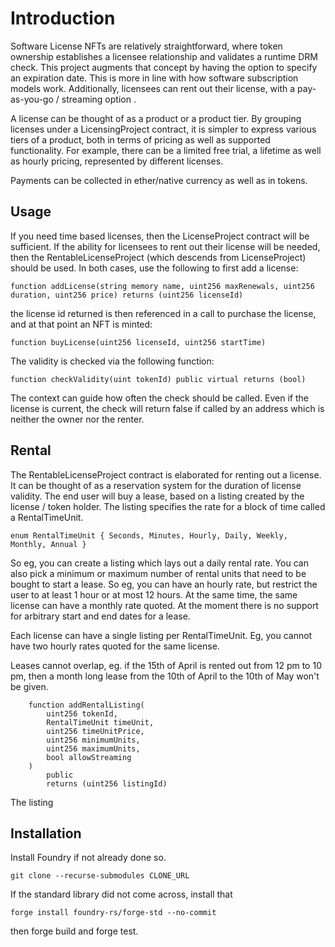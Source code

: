 # Introduction

Software License NFTs are relatively straightforward, where token ownership establishes a licensee relationship and validates a runtime DRM check. This project augments that concept by having the option to specify an expiration date. This is more in line with how software subscription models work. Additionally, licensees can rent out their license, with a pay-as-you-go / streaming option .

A license can be thought of as a product or a product tier. By grouping licenses under a LicensingProject contract, it is simpler to express various tiers of a product, both in terms of pricing as well as supported functionality. For example, there can be a limited free trial, a lifetime as well as hourly pricing, represented by different licenses.

Payments can be collected in ether/native currency as well as in tokens.

<!-- Licensing can be thought of as an authenticity or validity check. For example, in the context of software licenses there can be a runtime test if the executable has been paid for. Or for content services, whether a subscription or membership is current or not. This project aims to provide a flexible mechanism for licensing, using the infrastructure of trust to provide more utility.

A license purchase is accounted for as a NFT, which allows for exploiting established ERC 721 standards. For example, when the token ownership is transferred, the license is also re-assigned. And it can also participate in the broader NFT marketplace. A license can also be rented out following IERC4907. These decentralized facilities are not available in the centralized version.

The provider eg. a software vendor can setup a variety of licenses which are grouped in a project. A license can have duration, or be perpetual. It can be free, or paid for in ether or tokens. The licensee relationship, when it expires, can be optionally extended automatically (if there are pre-approved tokens.) The licensee relationship can also be rented out, for the duration of time remaining.
 -->


<!-- In the future:
- we can make an api to access
- demonstrate use on mainnet, eg, to restrict access to a Flashloan script
- make it easier to manage a batch of licenses
- have the NFTs be on OpenSea
- identify projects that could make use of these contracts, maybe valist.io
- analytics with the Graph
- other features to think about
    auto renewing rental; with pre-approved tokens
    renting custom dates / custom period -- this can be from front end side too
    renting till the end of some time period
        this could stack the timeUnits, but that is an awkward thing to do

    Payment and withdrawls
        see if you can put this in your own utility contract
    some more cleanup on ReadMe
    License Ids -- this is a bit orthogonal, can skip
    this.paymentToken() -- awkward, no?



 -->
## Usage

If you need time based licenses, then the LicenseProject contract will be sufficient. If the ability for licensees to rent out their license will be needed, then the RentableLicenseProject (which descends from LicenseProject) should be used. In both cases, use the following to first add a license:

```solidity
function addLicense(string memory name, uint256 maxRenewals, uint256 duration, uint256 price) returns (uint256 licenseId)
```

the license id returned is then referenced in a call to purchase the license, and at that point an NFT is minted:

```solidity
function buyLicense(uint256 licenseId, uint256 startTime) 
```

The validity is checked via the following function:

```solidity
function checkValidity(uint tokenId) public virtual returns (bool)
```

The context can guide how often the check should be called. Even if the license is current, the check will return false if called by an address which is neither the owner nor the renter.

## Rental

The RentableLicenseProject contract is elaborated for renting out a license. It can be thought of as a reservation system for the duration of license validity. The end user will buy a lease, based on a listing created by the license / token holder. The listing specifies the rate for a block of time called a RentalTimeUnit. 

```solidity
enum RentalTimeUnit { Seconds, Minutes, Hourly, Daily, Weekly, Monthly, Annual }
```

So eg, you can create a listing which lays out a daily rental rate. You can also pick a minimum or maximum number of rental units that need to be bought to start a lease. So eg, you can have an hourly rate, but restrict the user to at least 1 hour or at most 12 hours. At the same time, the same license can have a monthly rate quoted. At the moment there is no support for arbitrary start and end dates for a lease.

Each license can have a single listing per RentalTimeUnit. Eg, you cannot have two hourly rates quoted for the same license.

Leases cannot overlap, eg. if the 15th of April is rented out from 12 pm to 10 pm, then a month long lease from the 10th of April to the 10th of May won't be given.

```solidity
    function addRentalListing(
        uint256 tokenId,
        RentalTimeUnit timeUnit,
        uint256 timeUnitPrice,
        uint256 minimumUnits,
        uint256 maximumUnits,
        bool allowStreaming
    )
        public
        returns (uint256 listingId)     
```

The listing



## Installation

Install Foundry if not already done so.

```
git clone --recurse-submodules CLONE_URL
```

If the standard library did not come across, install that
```
forge install foundry-rs/forge-std --no-commit
```

then forge build and forge test.


<!-- ## Deployment on Local Chain:

- first start anvil in a separate console
- fill in the .env file with the private keys listed for anvil
```
PK_ANVIL_PROJECT_OWNER=""
PK_ANVIL_1=""
PK_ANVIL_2=""
PK_ANVIL_3=""
```

- run the deployment script
```
forge script script/LicenseProject.s.sol:LicenseProjectScript --rpc-url http://localhost:8545 --broadcast
```

## Front End notes

```
cd frontend
npm install
npm run dev
```
 -->